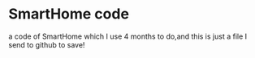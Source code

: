 # SmartHome code
a code of SmartHome which I use 4 months to do,and this is just a file I send to github to save!
